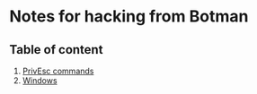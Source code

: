 # Notes for hacking from Botman

## Table of content

1. [PrivEsc commands](privesc/INDEX.md)
2. [Windows](windows/INDEX.md)
